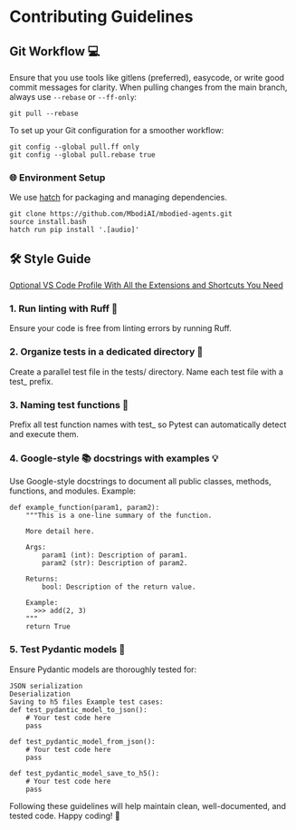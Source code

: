 # Contributing Guidelines

## Git Workflow 💻
Ensure that you use tools like gitlens (preferred), easycode, or write good commit messages for clarity.
When pulling changes from the main branch, always use `--rebase` or `--ff-only`:

`git pull --rebase`

To set up your Git configuration for a smoother workflow:
```
git config --global pull.ff only
git config --global pull.rebase true
```


### 🌐 Environment Setup

We use [hatch](https://hatch.pypa.io/1.12/) for packaging and managing dependencies.

```console
git clone https://github.com/MbodiAI/mbodied-agents.git
source install.bash
hatch run pip install '.[audio]'
```


## 🛠️ Style Guide
[Optional VS Code Profile With All the Extensions and Shortcuts You Need](https://vscode.dev/profile/github/dadb33644d0ab9fcdeb1ec686561d070)

### 1. Run linting with Ruff 🧹
Ensure your code is free from linting errors by running Ruff.

### 2. Organize tests in a dedicated directory 📁
Create a parallel test file in the tests/ directory. Name each test file with a test_ prefix.

### 3. Naming test functions 📝
Prefix all test function names with test_ so Pytest can automatically detect and execute them.

### 4. Google-style 📚 docstrings with examples 💡
Use Google-style docstrings to document all public classes, methods, functions, and modules. Example:
```
def example_function(param1, param2):
    """This is a one-line summary of the function.

    More detail here.

    Args:
        param1 (int): Description of param1.
        param2 (str): Description of param2.

    Returns:
        bool: Description of the return value.

    Example:
      >>> add(2, 3)
    """
    return True
```    
### 5. Test Pydantic models 🧪
Ensure Pydantic models are thoroughly tested for:
```
JSON serialization
Deserialization
Saving to h5 files Example test cases:
def test_pydantic_model_to_json():
    # Your test code here
    pass

def test_pydantic_model_from_json():
    # Your test code here
    pass

def test_pydantic_model_save_to_h5():
    # Your test code here
    pass
```
Following these guidelines will help maintain clean, well-documented, and tested code. Happy coding! 🚀


